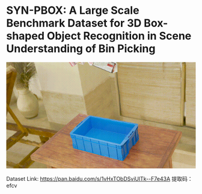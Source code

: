 # SYN-PBOX: A Large Scale Benchmark Dataset for 3D Box-shaped Object Recognition in Scene Understanding of Bin Picking

![the emample of SYN-PBOX](https://github.com/ccteaher/projects-SYN-PBOX/blob/main/example/SYN-PBOX.gif)

Dataset Link:
https://pan.baidu.com/s/1vHxTObDSviUlTk--F7e43A 
提取码：efcv
